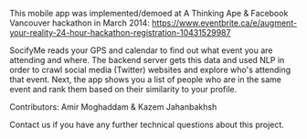 This mobile app was implemented/demoed at A Thinking Ape & Facebook Vancouver hackathon in March 2014:
https://www.eventbrite.ca/e/augment-your-reality-24-hour-hackathon-registration-10431529987

SocifyMe reads your GPS and calendar to find out what event you are attending and where. The backend server gets this data and used NLP in order to crawl social media (Twitter) websites and explore who's attending that event. Next, the app shows you a list of people who are in the same event and rank them based on their similarity to your profile.

Contributors: Amir Moghaddam & Kazem Jahanbakhsh

Contact us if you have any further technical questions about this project.
